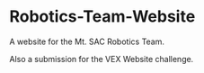 # Robotics-Team-Website
A website for the Mt. SAC Robotics Team.

Also a submission for the VEX Website challenge.